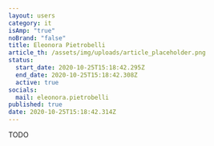 ```yaml
---
layout: users
category: it
isAmp: "true"
noBrand: "false"
title: Eleonora Pietrobelli
article_th: /assets/img/uploads/article_placeholder.png
status:
  start_date: 2020-10-25T15:18:42.295Z
  end_date: 2020-10-25T15:18:42.308Z
  active: true
socials:
  mail: eleonora.pietrobelli
published: true
date: 2020-10-25T15:18:42.314Z
---
```

TODO